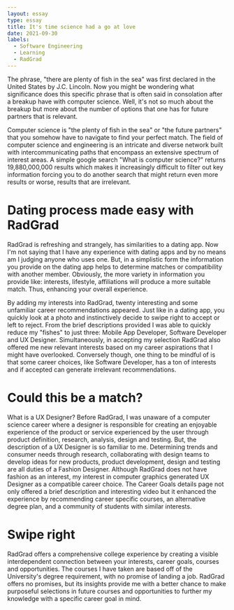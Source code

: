 ```yaml
---
layout: essay
type: essay
title: It's time science had a go at love
date: 2021-09-30
labels: 
  - Software Engineering
  - Learning
  - RadGrad
---
```


The phrase, "there are plenty of fish in the sea" was first declared in the United States by J.C. Lincoln. Now you might be wondering what significance does this specific phrase that is often said in consolation after a breakup have with computer science. Well, it's not so much about the breakup but more about the number of options that one has for future partners that is relevant. 

Computer science is "the plenty of fish in the sea" or "the future partners" that you somehow have to navigate to find your perfect match. The field of computer science and engineering is an intricate and diverse network built with intercommunicating paths that encompass an extensive spectrum of interest areas. A simple google search "What is computer science?" returns 19,880,000,000 results which makes it increasingly difficult to filter out key information forcing you to do another search that might return even more results or worse, results that are irrelevant. 

# Dating process made easy with RadGrad

RadGrad is refreshing and strangely, has similarities to a dating app. Now I'm not saying that I have any experience with dating apps and by no means am I judging anyone who uses one. But, in a simplistic form the information you provide on the dating app helps to determine matches or compatibility with another member. Obviously, the more variety in information you provide like: interests, lifestyle, affiliations will produce a more suitable match. Thus, enhancing your overall experience.

By adding my interests into RadGrad, twenty interesting and some unfamiliar career recommendations appeared. Just like in a dating app, you quickly look at a photo and instinctively decide to swipe right to accept or left to reject. From the brief descriptions provided I was able to quickly reduce my "fishes" to just three: Mobile App Developer, Software Developer and UX Designer. Simultaneously, in accepting my selection RadGrad also offered me new relevant interests based on my career aspirations that I might have overlooked. Conversely though, one thing to be mindful of is that some career choices, like Software Developer, has a ton of interests and if accepted can generate irrelevant recommendations.

# Could this be a match?

What is a UX Designer? Before RadGrad, I was unaware of a computer science career where a designer is responsible for creating an enjoyable experience of the product or service experienced by the user through product definition, research, analysis, design and testing. But, the description of a UX Designer  is so familiar to me. Determining trends and consumer needs through research, collaborating with design teams to develop ideas for new products, product development, design and testing are all duties of a Fashion Designer. Although RadGrad does not have fashion as an interest, my interest in computer graphics generated UX Designer as a compatible career choice. The Career Goals details page not only offered a brief description and interesting video but it enhanced the experience by recommending career specific courses, an alternative degree plan, and a community of students with similar interests. 

# Swipe right

RadGrad offers a comprehensive college experience by creating a visible interdependent connection between your interests, career goals, courses and opportunities. The courses I have taken are based off of the University's degree requirement, with no promise of landing a job. RadGrad offers no promises, but its insights provide me with a better chance to make purposeful selections in future courses and opportunities to further my knowledge with a specific career goal in mind. 
